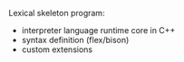 Lexical skeleton program:
- interpreter language runtime core in C++
- syntax definition (flex/bison)
- custom extensions